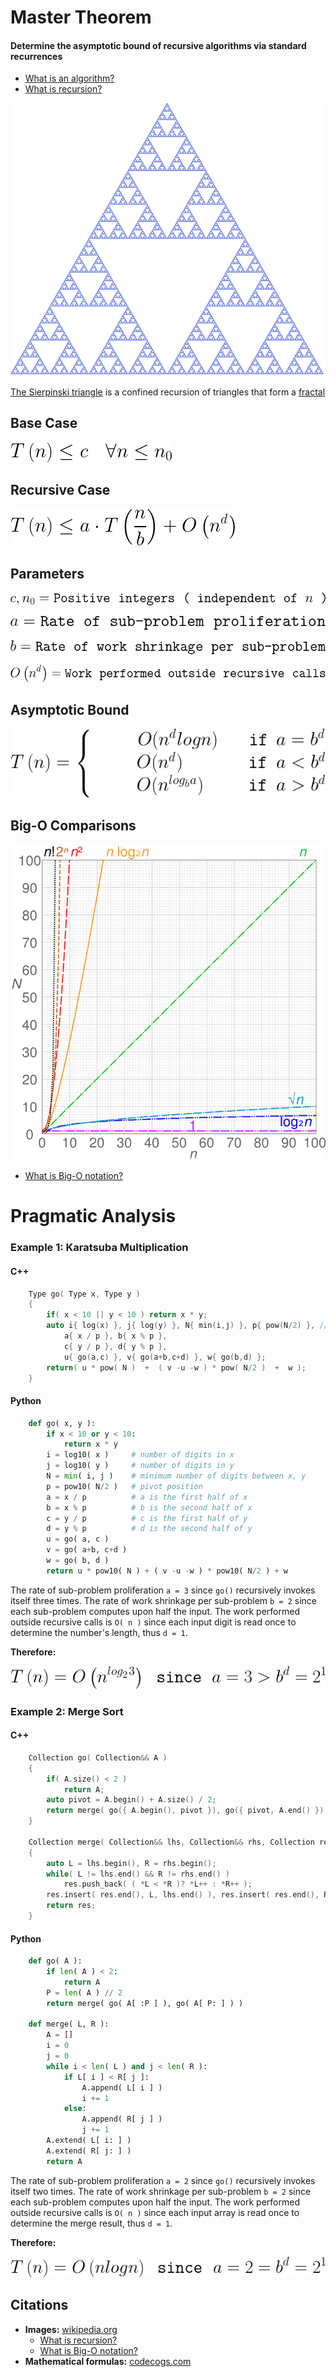 # Master Theorem
#### Determine the asymptotic bound of recursive algorithms via standard recurrences
* [What is an algorithm?](https://en.wikipedia.org/wiki/Algorithm)
* [What is recursion?](https://en.wikipedia.org/wiki/Recursion#In_mathematics)

![](images/triangle.png)

[The Sierpinski triangle](https://en.wikipedia.org/wiki/Sierpinski_triangle) is a confined recursion of triangles that form a [fractal](https://en.wikipedia.org/wiki/Fractal)


## Base Case
![](images/base.png)

## Recursive Case
![](images/recurrence.png)

## Parameters
![](images/cn0.png)

![](images/rsp.png)

![](images/rws.png)

![](images/combine.png)

## Asymptotic Bound
![](images/asymptotic.png)

## Big-O Comparisons
![](images/comparison.png)
* [What is Big-O notation?](https://en.wikipedia.org/wiki/Big_O_notation)

# Pragmatic Analysis
### Example 1: Karatsuba Multiplication
#### C++
```cpp
    Type go( Type x, Type y )
    {
        if( x < 10 || y < 10 ) return x * y;
        auto i{ log(x) }, j{ log(y) }, N{ min(i,j) }, p{ pow(N/2) }, // (p)ivot
            a{ x / p }, b{ x % p },
            c{ y / p }, d{ y % p },
            u{ go(a,c) }, v{ go(a+b,c+d) }, w{ go(b,d) };
        return( u * pow( N )  +  ( v -u -w ) * pow( N/2 )  +  w );
    }
```
#### Python
```python
    def go( x, y ):
        if x < 10 or y < 10:
            return x * y
        i = log10( x )     # number of digits in x
        j = log10( y )     # number of digits in y
        N = min( i, j )    # minimum number of digits between x, y
        p = pow10( N/2 )   # pivot position 
        a = x / p          # a is the first half of x
        b = x % p          # b is the second half of x
        c = y / p          # c is the first half of y
        d = y % p          # d is the second half of y
        u = go( a, c )
        v = go( a+b, c+d )
        w = go( b, d )
        return u * pow10( N ) + ( v -u -w ) * pow10( N/2 ) + w
```

The rate of sub-problem proliferation ```a = 3``` since ```go()``` recursively invokes itself three times.  The rate of work shrinkage per sub-problem ```b = 2``` since each sub-problem computes upon half the input.  The work performed outside recursive calls is ```O( n )``` since each input digit is read once to determine the number's length, thus ```d = 1```.  

**Therefore:**

![](images/log23.png)

### Example 2: Merge Sort
#### C++
```cpp
    Collection go( Collection&& A )
    {
        if( A.size() < 2 )
            return A;
        auto pivot = A.begin() + A.size() / 2;
        return merge( go({ A.begin(), pivot }), go({ pivot, A.end() }) );
    }

    Collection merge( Collection&& lhs, Collection&& rhs, Collection res={} ) // merge (res)ult
    {
        auto L = lhs.begin(), R = rhs.begin();
        while( L != lhs.end() && R != rhs.end() )
            res.push_back( ( *L < *R )? *L++ : *R++ );
        res.insert( res.end(), L, lhs.end() ), res.insert( res.end(), R, rhs.end() ); // append left-overs ( if applicable )
        return res;
    }
```
#### Python
```python
    def go( A ):
        if len( A ) < 2:
            return A
        P = len( A ) // 2
        return merge( go( A[ :P ] ), go( A[ P: ] ) )
    
    def merge( L, R ):
        A = []
        i = 0
        j = 0
        while i < len( L ) and j < len( R ):
            if L[ i ] < R[ j ]:
                A.append( L[ i ] )
                i += 1
            else:
                A.append( R[ j ] )
                j += 1
        A.extend( L[ i: ] )
        A.extend( R[ j: ] )
        return A
```
The rate of sub-problem proliferation ```a = 2``` since ```go()``` recursively invokes itself two times.  The rate of work shrinkage per sub-problem ```b = 2``` since each sub-problem computes upon half the input.  The work performed outside recursive calls is ```O( n )``` since each input array is read once to determine the merge result, thus ```d = 1```.  

**Therefore:**

![](images/nlogn.png)

## Citations
* **Images:** [wikipedia.org](https://www.wikipedia.org)
  * [What is recursion?](https://en.wikipedia.org/wiki/Recursion#In_mathematics)
  * [What is Big-O notation?](https://en.wikipedia.org/wiki/Big_O_notation)
* **Mathematical formulas:** [codecogs.com](https://www.codecogs.com/latex/eqneditor.php)
